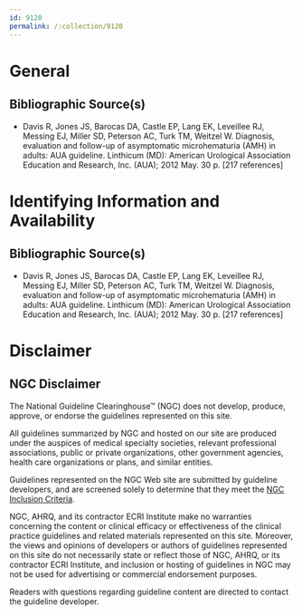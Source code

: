 ```yaml
---
id: 9120
permalink: /:collection/9120
---
```


# General

## Bibliographic Source(s)

- Davis R, Jones JS, Barocas DA, Castle EP, Lang EK, Leveillee RJ, Messing EJ, Miller SD, Peterson AC, Turk TM, Weitzel W. Diagnosis, evaluation and follow-up of asymptomatic microhematuria (AMH) in adults: AUA guideline. Linthicum (MD): American Urological Association Education and Research, Inc. (AUA); 2012 May. 30 p. [217 references]

# Identifying Information and Availability

## Bibliographic Source(s)

- Davis R, Jones JS, Barocas DA, Castle EP, Lang EK, Leveillee RJ, Messing EJ, Miller SD, Peterson AC, Turk TM, Weitzel W. Diagnosis, evaluation and follow-up of asymptomatic microhematuria (AMH) in adults: AUA guideline. Linthicum (MD): American Urological Association Education and Research, Inc. (AUA); 2012 May. 30 p. [217 references]

# Disclaimer

## NGC Disclaimer

The National Guideline Clearinghouse™ (NGC) does not develop, produce, approve, or endorse the guidelines represented on this site.

All guidelines summarized by NGC and hosted on our site are produced under the auspices of medical specialty societies, relevant professional associations, public or private organizations, other government agencies, health care organizations or plans, and similar entities.

Guidelines represented on the NGC Web site are submitted by guideline developers, and are screened solely to determine that they meet the [NGC Inclusion Criteria](/help-and-about/summaries/inclusion-criteria).

NGC, AHRQ, and its contractor ECRI Institute make no warranties concerning the content or clinical efficacy or effectiveness of the clinical practice guidelines and related materials represented on this site. Moreover, the views and opinions of developers or authors of guidelines represented on this site do not necessarily state or reflect those of NGC, AHRQ, or its contractor ECRI Institute, and inclusion or hosting of guidelines in NGC may not be used for advertising or commercial endorsement purposes.

Readers with questions regarding guideline content are directed to contact the guideline developer.

